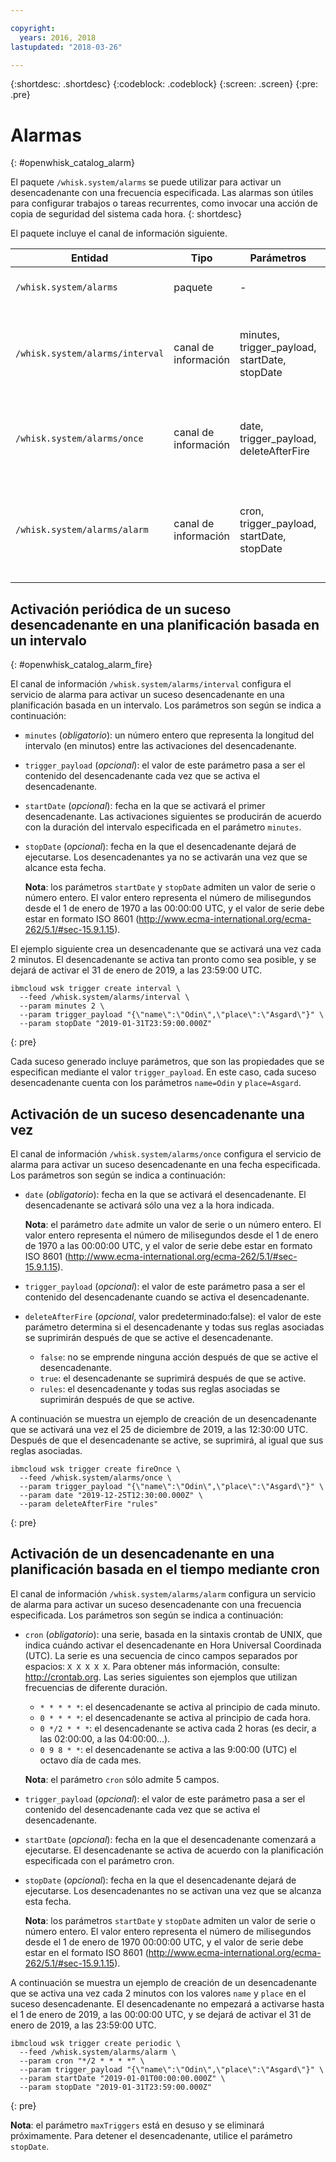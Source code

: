 ```yaml
---

copyright:
  years: 2016, 2018
lastupdated: "2018-03-26"

---
```


{:shortdesc: .shortdesc}
{:codeblock: .codeblock}
{:screen: .screen}
{:pre: .pre}

# Alarmas
{: #openwhisk_catalog_alarm}

El paquete `/whisk.system/alarms` se puede utilizar para activar un desencadenante con una frecuencia especificada. Las alarmas son útiles para configurar trabajos o tareas recurrentes, como invocar una acción de copia de seguridad del sistema cada hora.
{: shortdesc}

El paquete incluye el canal de información siguiente.

| Entidad | Tipo | Parámetros | Descripción |
| --- | --- | --- | --- |
| `/whisk.system/alarms` | paquete | - | Utilidad de alarmas y periodicidad. |
| `/whisk.system/alarms/interval` | canal de información | minutes, trigger_payload, startDate, stopDate | Se activa un suceso desencadenante en una planificación basada en un intervalo. |
| `/whisk.system/alarms/once` | canal de información | date, trigger_payload, deleteAfterFire | Se activa un suceso desencadenante una vez en una fecha específica. |
| `/whisk.system/alarms/alarm` | canal de información | cron, trigger_payload, startDate, stopDate | Se activa un suceso desencadenante en una planificación basada en el tiempo mediante cron. |


## Activación periódica de un suceso desencadenante en una planificación basada en un intervalo
{: #openwhisk_catalog_alarm_fire}

El canal de información `/whisk.system/alarms/interval` configura el servicio de alarma para activar un suceso desencadenante en una planificación basada en un intervalo. Los parámetros son según se indica a continuación:

- `minutes` (*obligatorio*): un número entero que representa la longitud del intervalo (en minutos) entre las activaciones del desencadenante.
- `trigger_payload` (*opcional*): el valor de este parámetro pasa a ser el contenido del desencadenante cada vez que se activa el desencadenante.
- `startDate` (*opcional*): fecha en la que se activará el primer desencadenante.  Las activaciones siguientes se producirán de acuerdo con la duración del intervalo especificada en el parámetro `minutes`.
- `stopDate` (*opcional*): fecha en la que el desencadenante dejará de ejecutarse. Los desencadenantes ya no se activarán una vez que se alcance esta fecha.

  **Nota**: los parámetros `startDate` y `stopDate` admiten un valor de serie o número entero. El valor entero representa el número de milisegundos desde el 1 de enero de 1970 a las 00:00:00 UTC, y el valor de serie debe estar en formato ISO 8601 (http://www.ecma-international.org/ecma-262/5.1/#sec-15.9.1.15).

El ejemplo siguiente crea un desencadenante que se activará una vez cada 2 minutos. El desencadenante se activa tan pronto como sea posible, y se dejará de activar el 31 de enero de 2019, a las 23:59:00 UTC.

  ```
  ibmcloud wsk trigger create interval \
    --feed /whisk.system/alarms/interval \
    --param minutes 2 \
    --param trigger_payload "{\"name\":\"Odin\",\"place\":\"Asgard\"}" \
    --param stopDate "2019-01-31T23:59:00.000Z"
  ```
  {: pre}

Cada suceso generado incluye parámetros, que son las propiedades que se especifican mediante el valor `trigger_payload`. En este caso, cada suceso desencadenante cuenta con los parámetros `name=Odin` y `place=Asgard`.

## Activación de un suceso desencadenante una vez

El canal de información `/whisk.system/alarms/once` configura el servicio de alarma para activar un suceso desencadenante en una fecha especificada. Los parámetros son según se indica a continuación:

- `date` (*obligatorio*): fecha en la que se activará el desencadenante. El desencadenante se activará sólo una vez a la hora indicada.

  **Nota**: el parámetro `date` admite un valor de serie o un número entero. El valor entero representa el número de milisegundos desde el 1 de enero de 1970 a las 00:00:00 UTC, y el valor de serie debe estar en formato ISO 8601 (http://www.ecma-international.org/ecma-262/5.1/#sec-15.9.1.15).

- `trigger_payload` (*opcional*): el valor de este parámetro pasa a ser el contenido del desencadenante cuando se activa el desencadenante.

- `deleteAfterFire` (*opcional*, valor predeterminado:false): el valor de este parámetro determina si el desencadenante y todas sus reglas asociadas se suprimirán después de que se active el desencadenante.
  - `false`: no se emprende ninguna acción después de que se active el desencadenante.
  - `true`: el desencadenante se suprimirá después de que se active.
  - `rules`: el desencadenante y todas sus reglas asociadas se suprimirán después de que se active.

A continuación se muestra un ejemplo de creación de un desencadenante que se activará una vez el 25 de diciembre de 2019, a las 12:30:00 UTC. Después de que el desencadenante se active, se suprimirá, al igual que sus reglas asociadas.

  ```
  ibmcloud wsk trigger create fireOnce \
    --feed /whisk.system/alarms/once \
    --param trigger_payload "{\"name\":\"Odin\",\"place\":\"Asgard\"}" \
    --param date "2019-12-25T12:30:00.000Z" \
    --param deleteAfterFire "rules"
  ```
  {: pre}

## Activación de un desencadenante en una planificación basada en el tiempo mediante cron

El canal de información `/whisk.system/alarms/alarm` configura un servicio de alarma para activar un suceso desencadenante con una frecuencia especificada. Los parámetros son según se indica a continuación:

- `cron` (*obligatorio*): una serie, basada en la sintaxis crontab de UNIX, que indica cuándo activar el desencadenante en Hora Universal Coordinada (UTC). La serie es una secuencia de cinco campos separados por espacios: `X X X X X`.
Para obtener más información, consulte: http://crontab.org. Las series siguientes son ejemplos que utilizan frecuencias de diferente duración.

  - `* * * * *`: el desencadenante se activa al principio de cada minuto.
  - `0 * * * *`: el desencadenante se activa al principio de cada hora.
  - `0 */2 * * *`: el desencadenante se activa cada 2 horas (es decir, a las 02:00:00, a las 04:00:00...).
  - `0 9 8 * *`: el desencadenante se activa a las 9:00:00 (UTC) el octavo día de cada mes.

  **Nota**: el parámetro `cron` sólo admite 5 campos.

- `trigger_payload` (*opcional*): el valor de este parámetro pasa a ser el contenido del desencadenante cada vez que se activa el desencadenante.

- `startDate` (*opcional*): fecha en la que el desencadenante comenzará a ejecutarse. El desencadenante se activa de acuerdo con la planificación especificada con el parámetro cron.

- `stopDate` (*opcional*): fecha en la que el desencadenante dejará de ejecutarse. Los desencadenantes no se activan una vez que se alcanza esta fecha.

  **Nota**: los parámetros `startDate` y `stopDate` admiten un valor de serie o número entero. El valor entero representa el número de milisegundos desde el 1 de enero de 1970 00:00:00 UTC, y el valor de serie debe estar en el formato ISO 8601 (http://www.ecma-international.org/ecma-262/5.1/#sec-15.9.1.15).

A continuación se muestra un ejemplo de creación de un desencadenante que se activa una vez cada 2 minutos con los valores `name` y `place` en el suceso desencadenante. El desencadenante no empezará a activarse hasta el 1 de enero de 2019, a las 00:00:00 UTC, y se dejará de activar el 31 de enero de 2019, a las 23:59:00 UTC.

  ```
  ibmcloud wsk trigger create periodic \
    --feed /whisk.system/alarms/alarm \
    --param cron "*/2 * * * *" \
    --param trigger_payload "{\"name\":\"Odin\",\"place\":\"Asgard\"}" \
    --param startDate "2019-01-01T00:00:00.000Z" \
    --param stopDate "2019-01-31T23:59:00.000Z"
  ```
  {: pre}

 **Nota**: el parámetro `maxTriggers` está en desuso y se eliminará próximamente. Para detener el desencadenante, utilice el parámetro `stopDate`.
